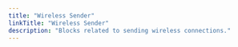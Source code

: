 ```yaml
---
title: "Wireless Sender"
linkTitle: "Wireless Sender"
description: "Blocks related to sending wireless connections."
---
```

